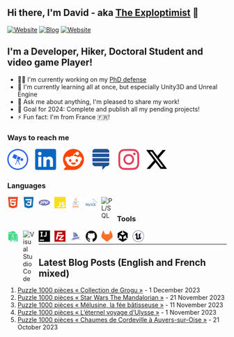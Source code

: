 ## Hi there, I'm David - aka [The Exploptimist][website] 👋

[![Website](https://img.shields.io/website?url=https%3A%2F%2Fexploptimist.eu%2F&style=for-the-badge&logo=WPExplorer&logoColor=%232563EB&label=exploptimist.eu)](https://exploptimist.eu)
[![Blog](https://img.shields.io/website?url=https%3A%2F%2Fblog.exploptimist.eu&style=for-the-badge&logo=blogger&logoColor=%23FF5722&label=Blog)](https://blog.exploptimist.eu)
[![Website](https://img.shields.io/website?url=https%3A%2F%2Fwww.buymeacoffee.com%2Fexploptimist&up_message=A%20coffee&up_color=%23FFDD00&style=for-the-badge&logo=buymeacoffee&logoColor=%23FFDD00&label=buy%20me)](https://www.buymeacoffee.com/exploptimist)

## I'm a Developer, Hiker, Doctoral Student and video game Player!

- :man_student: I'm currently working on my [PhD defense][research]
- :rocket: I'm currently learning all at once, but especially Unity3D and Unreal Engine
- :speech_balloon: Ask me about anything, I'm pleased to share my work!
- :dart: Goal for 2024: Complete and publish all my pending projects!
- :zap: Fun fact: I'm from France :fr:!

### Ways to reach me

[![website](./img/wpexplorer-color.svg)](https://exploptimist.eu)
&nbsp;&nbsp;
[![website](./img/linkedin-color.svg)](https://www.linkedin.com/in/reidavid)
&nbsp;&nbsp;
[![website](./img/reddit-color.svg)](https://www.reddit.com/user/Divadriel)
&nbsp;&nbsp;
[![website](./img/stackexchange-color.svg)](https://stackexchange.com/users/6089121/v4karian?tab=accounts)
&nbsp;&nbsp;
[![website](./img/instagram-color.svg)](https://instagram.com/divadriel)
&nbsp;&nbsp;
[![website](./img/x-color.svg)](https://twitter.com/divadriel)

### Languages

<img align="left" alt="HTML5" width="26px" src="./img/html5-color.svg" style="padding-right:10px;" />
<img align="left" alt="CSS3" width="26px" src="./img/css3-color.svg" style="padding-right:10px;" />
<img align="left" alt="PHP" width="26px" src="./img/php-color.svg" style="padding-right:10px;" />
<img align="left" alt="JavaScript" width="26px" src="./img/javascript-color.svg" style="padding-right:10px;" />
<img align="left" alt="Java" width="26px" src="https://raw.githubusercontent.com/github/explore/5b3600551e122a3277c2c5368af2ad5725ffa9a1/topics/java/java.png" style="padding-right:10px;" />
<img align="left" alt="MySQL" width="26px" src="./img/mysql-color.svg" style="padding-right:10px;" />
<img align="left" alt="PL/SQL" width="26px" src="https://www.oracle.com/a/ocom/img/pl-sql.svg" style="padding-right:10px;" />

<br>

### Tools

<!-- later on: include links to specific projects / blog categories made with these tools, when applicable -->
<img align="left" alt="Android Studio" width="26px" src="./img/androidstudio-color.svg" style="padding-right:10px;" />
<img align="left" alt="Visual Studio Code" width="26px" src="https://cdn.jsdelivr.net/gh/devicons/devicon/icons/vscode/vscode-original.svg" style="padding-right:10px;" />
<img align="left" alt="IntelliJ IDEA" width="26px" src="./img/intellijidea-color.svg" style="padding-right:10px;" />
<img align="left" alt="FileZilla" width="26px" src="./img/filezilla-color.svg" style="padding-right:10px;" />
<img align="left" alt="phpMyAdmin" width="26px" src="./img/phpmyadmin-color.svg" style="padding-right:10px;" />
<img align="left" alt="GitHub" width="26px" src="./img/github-color.svg" style="padding-right:10px;" />
<img align="left" alt="GitLab" width="26px" src="./img/gitlab-color.svg" style="padding-right:10px;" />
<img align="left" alt="Unity3D" width="26px" src="./img/unity-color.svg" style="padding-right:10px;" />
<img align="left" alt="Unreal Engine" width="26px" src="./img/unrealengine-color.svg" style="padding-right:10px;" />

<br>

---

## Latest Blog Posts (English and French mixed)
<!-- BLOG-POST-LIST:START -->
1. [Puzzle 1000 pièces « Collection de Grogu »](https://blog.exploptimist.eu/puzzle/puzzle-1000-pieces-collection-de-grogu) - 1 December 2023
1. [Puzzle 1000 pièces « Star Wars The Mandalorian »](https://blog.exploptimist.eu/puzzle/puzzle-1000-pieces-star-wars-the-mandalorian) - 21 November 2023
1. [Puzzle 1000 pièces « Mélusine, la fée bâtisseuse »](https://blog.exploptimist.eu/culture/puzzle-1000-pieces-melusine-la-fee-batisseuse) - 11 November 2023
1. [Puzzle 1000 pièces « L’éternel voyage d’Ulysse »](https://blog.exploptimist.eu/culture/puzzle-1000-pieces-leternel-voyage-dulysse) - 1 November 2023
1. [Puzzle 1000 pièces « Chaumes de Cordeville à Auvers-sur-Oise »](https://blog.exploptimist.eu/culture/puzzle-1000-pieces-chaumes-de-cordeville-a-auvers-sur-oise) - 21 October 2023<!-- BLOG-POST-LIST:END -->


<!-- LINKS -->
[website]: https://exploptimist.eu
[blog]: https://blog.exploptimist.eu
[research]: https://research.exploptimist.eu/




<!-- INITIAL CONTENT
**Divadriel/Divadriel** is a ✨ _special_ ✨ repository because its `README.md` (this file) appears on your GitHub profile.

Here are some ideas to get you started:

- 🔭 I’m currently working on ...
- 🌱 I’m currently learning ...
- 👯 I’m looking to collaborate on ...
- 🤔 I’m looking for help with ...
- 💬 Ask me about ...
- 📫 How to reach me: ...
- 😄 Pronouns: ...
- ⚡ Fun fact: ...
-->




